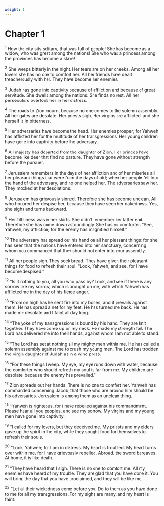 ```yaml
---
weight: 1
---
```


# Chapter 1

<sup>1</sup> How the city sits solitary, that was full of people! She has become as a widow, who was great among the nations! She who was a princess among the provinces has become a slave! 

<sup>2</sup> She weeps bitterly in the night. Her tears are on her cheeks. Among all her lovers she has no one to comfort her. All her friends have dealt treacherously with her. They have become her enemies. 

<sup>3</sup> Judah has gone into captivity because of affliction and because of great servitude. She dwells among the nations. She finds no rest. All her persecutors overtook her in her distress. 

<sup>4</sup> The roads to Zion mourn, because no one comes to the solemn assembly. All her gates are desolate. Her priests sigh. Her virgins are afflicted, and she herself is in bitterness. 

<sup>5</sup> Her adversaries have become the head. Her enemies prosper; for Yahweh has afflicted her for the multitude of her transgressions. Her young children have gone into captivity before the adversary. 

<sup>6</sup> All majesty has departed from the daughter of Zion. Her princes have become like deer that find no pasture. They have gone without strength before the pursuer. 

<sup>7</sup> Jerusalem remembers in the days of her affliction and of her miseries all her pleasant things that were from the days of old; when her people fell into the hand of the adversary, and no one helped her. The adversaries saw her. They mocked at her desolations. 

<sup>8</sup> Jerusalem has grievously sinned. Therefore she has become unclean. All who honored her despise her, because they have seen her nakedness. Yes, she sighs and turns backward. 

<sup>9</sup> Her filthiness was in her skirts. She didn’t remember her latter end. Therefore she has come down astoundingly. She has no comforter. “See, Yahweh, my affliction; for the enemy has magnified himself.” 

<sup>10</sup> The adversary has spread out his hand on all her pleasant things; for she has seen that the nations have entered into her sanctuary, concerning whom you commanded that they should not enter into your assembly. 

<sup>11</sup> All her people sigh. They seek bread. They have given their pleasant things for food to refresh their soul. “Look, Yahweh, and see, for I have become despised.” 

<sup>12</sup> “Is it nothing to you, all you who pass by? Look, and see if there is any sorrow like my sorrow, which is brought on me, with which Yahweh has afflicted me in the day of his fierce anger. 

<sup>13</sup> “From on high has he sent fire into my bones, and it prevails against them. He has spread a net for my feet. He has turned me back. He has made me desolate and I faint all day long. 

<sup>14</sup> “The yoke of my transgressions is bound by his hand. They are knit together. They have come up on my neck. He made my strength fail. The Lord has delivered me into their hands, against whom I am not able to stand. 

<sup>15</sup> “The Lord has set at nothing all my mighty men within me. He has called a solemn assembly against me to crush my young men. The Lord has trodden the virgin daughter of Judah as in a wine press. 

<sup>16</sup> “For these things I weep. My eye, my eye runs down with water, because the comforter who should refresh my soul is far from me. My children are desolate, because the enemy has prevailed.” 

<sup>17</sup> Zion spreads out her hands. There is no one to comfort her. Yahweh has commanded concerning Jacob, that those who are around him should be his adversaries. Jerusalem is among them as an unclean thing. 

<sup>18</sup> “Yahweh is righteous, for I have rebelled against his commandment. Please hear all you peoples, and see my sorrow. My virgins and my young men have gone into captivity. 

<sup>19</sup> “I called for my lovers, but they deceived me. My priests and my elders gave up the spirit in the city, while they sought food for themselves to refresh their souls. 

<sup>20</sup> “Look, Yahweh; for I am in distress. My heart is troubled. My heart turns over within me, for I have grievously rebelled. Abroad, the sword bereaves. At home, it is like death. 

<sup>21</sup> “They have heard that I sigh. There is no one to comfort me. All my enemies have heard of my trouble. They are glad that you have done it. You will bring the day that you have proclaimed, and they will be like me. 

<sup>22</sup> “Let all their wickedness come before you. Do to them as you have done to me for all my transgressions. For my sighs are many, and my heart is faint. 


